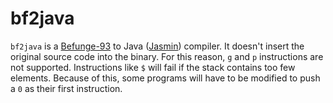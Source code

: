# bf2java
`bf2java` is a [Befunge-93](https://esolangs.org/wiki/Befunge "Befunge-93") to Java ([Jasmin](http://jasmin.sourceforge.net/ "Jasmin")) compiler.
It doesn't insert the original source code into the binary. For this reason, `g` and `p` instructions are not supported.
Instructions like `$` will fail if the stack contains too few elements. Because of this, some programs will have to be modified to push a `0` as their first instruction.
